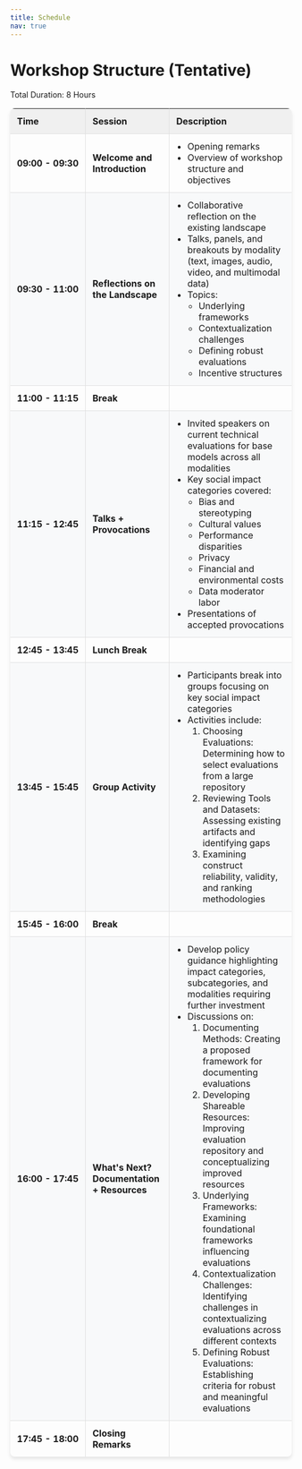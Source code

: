 ```yaml
---
title: Schedule
nav: true
---
```


<style>
  .schedule-table {
    width: 100%;
    border-collapse: separate;
    border-spacing: 0;
    margin-bottom: 20px;
    box-shadow: 0 4px 6px rgba(0, 0, 0, 0.1);
    border-radius: 8px;
    overflow: hidden;
  }
  .schedule-table th, .schedule-table td {
    border-right: 1px solid #e0e0e0;
    border-bottom: 1px solid #e0e0e0;
    padding: 12px;
    text-align: left;
  }
  .schedule-table th:last-child, .schedule-table td:last-child {
    border-right: none;
  }
  .schedule-table tr:last-child td {
    border-bottom: none;
  }
  .schedule-table th {
    background-color: #f0f0f0;
    font-weight: bold;
  }
  .schedule-table tr:nth-child(even) {
    background-color: #f8f9fa;
  }
  .schedule-table tr:hover {
    background-color: #e9ecef;
  }
  .time-column {
    white-space: nowrap;
    font-weight: bold;
  }
  .session-column {
    font-weight: bold;
  }
  .description-column ul {
    margin: 0;
    padding-left: 20px;
  }
  @media (max-width: 768px) {
    .schedule-table, .schedule-table tbody, .schedule-table tr, .schedule-table td {
      display: block;
    }
    .schedule-table thead {
      display: none;
    }
    .schedule-table tr {
      margin-bottom: 15px;
      border: 1px solid #e0e0e0;
      border-radius: 8px;
      overflow: hidden;
    }
    .schedule-table td {
      border: none;
      position: relative;
      padding-left: 50%;
    }
    .schedule-table td:before {
      content: attr(data-label);
      position: absolute;
      left: 6px;
      width: 45%;
      padding-right: 10px;
      white-space: nowrap;
      font-weight: bold;
    }
    .time-column, .session-column {
      background-color: #f0f0f0;
    }
    .schedule-table td:empty {
      display: none;
    }
  }
</style>

# Workshop Structure (Tentative)

Total Duration: 8 Hours

<table class="schedule-table">
  <thead>
    <tr>
      <th>Time</th>
      <th>Session</th>
      <th>Description</th>
    </tr>
  </thead>
  <tbody>
    <tr>
      <td class="time-column">09:00 - 09:30</td>
      <td class="session-column">Welcome and Introduction</td>
      <td class="description-column">
        <ul>
          <li>Opening remarks</li>
          <li>Overview of workshop structure and objectives</li>
        </ul>
      </td>
    </tr>
    <tr>
      <td class="time-column">09:30 - 11:00</td>
      <td class="session-column">Reflections on the Landscape</td>
      <td class="description-column">
        <ul>
          <li>Collaborative reflection on the existing landscape</li>
          <li>Talks, panels, and breakouts by modality (text, images, audio, video, and multimodal data)</li>
          <li>Topics:
            <ul>
              <li>Underlying frameworks</li>
              <li>Contextualization challenges</li>
              <li>Defining robust evaluations</li>
              <li>Incentive structures</li>
            </ul>
          </li>
        </ul>
      </td>
    </tr>
    <tr>
      <td class="time-column">11:00 - 11:15</td>
      <td class="session-column">Break</td>
      <td class="description-column"></td>
    </tr>
    <tr>
      <td class="time-column">11:15 - 12:45</td>
      <td class="session-column">Talks + Provocations</td>
      <td class="description-column">
        <ul>
          <li>Invited speakers on current technical evaluations for base models across all modalities</li>
          <li>Key social impact categories covered:
            <ul>
              <li>Bias and stereotyping</li>
              <li>Cultural values</li>
              <li>Performance disparities</li>
              <li>Privacy</li>
              <li>Financial and environmental costs</li>
              <li>Data moderator labor</li>
            </ul>
          </li>
          <li>Presentations of accepted provocations</li>
        </ul>
      </td>
    </tr>
    <tr>
      <td class="time-column">12:45 - 13:45</td>
      <td class="session-column">Lunch Break</td>
      <td class="description-column"></td>
    </tr>
    <tr>
      <td class="time-column">13:45 - 15:45</td>
      <td class="session-column">Group Activity</td>
      <td class="description-column">
        <ul>
          <li>Participants break into groups focusing on key social impact categories</li>
          <li>Activities include:
            <ol>
              <li>Choosing Evaluations: Determining how to select evaluations from a large repository</li>
              <li>Reviewing Tools and Datasets: Assessing existing artifacts and identifying gaps</li>
              <li>Examining construct reliability, validity, and ranking methodologies</li>
            </ol>
          </li>
        </ul>
      </td>
    </tr>
    <tr>
      <td class="time-column">15:45 - 16:00</td>
      <td class="session-column">Break</td>
      <td class="description-column"></td>
    </tr>
    <tr>
      <td class="time-column">16:00 - 17:45</td>
      <td class="session-column">What's Next? Documentation + Resources</td>
      <td class="description-column">
        <ul>
          <li>Develop policy guidance highlighting impact categories, subcategories, and modalities requiring further investment</li>
          <li>Discussions on:
            <ol>
              <li>Documenting Methods: Creating a proposed framework for documenting evaluations</li>
              <li>Developing Shareable Resources: Improving evaluation repository and conceptualizing improved resources</li>
              <li>Underlying Frameworks: Examining foundational frameworks influencing evaluations</li>
              <li>Contextualization Challenges: Identifying challenges in contextualizing evaluations across different contexts</li>
              <li>Defining Robust Evaluations: Establishing criteria for robust and meaningful evaluations</li>
            </ol>
          </li>
        </ul>
      </td>
    </tr>
    <tr>
      <td class="time-column">17:45 - 18:00</td>
      <td class="session-column">Closing Remarks</td>
      <td class="description-column"></td>
    </tr>
  </tbody>
</table>

<script>
  document.addEventListener('DOMContentLoaded', (event) => {
    const table = document.querySelector('.schedule-table');
    const headers = table.querySelectorAll('th');
    const headerTexts = Array.from(headers).map(header => header.textContent);
    
    table.querySelectorAll('tbody tr').forEach(row => {
      row.querySelectorAll('td').forEach((cell, index) => {
        cell.setAttribute('data-label', headerTexts[index]);
        
        // Remove the data-label attribute for empty cells
        if (cell.textContent.trim() === '') {
          cell.removeAttribute('data-label');
        }
      });
    });
  });
</script>
